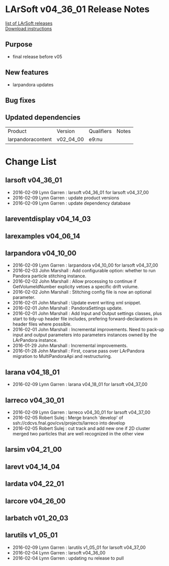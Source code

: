 # LArSoft v04_36_01 Release Notes



[list of LArSoft releases](LArSoft_release_list)  
[Download instructions](http://scisoft.fnal.gov/scisoft/bundles/larsoft/v04_36_01/larsoft-v04_36_01.html)

## Purpose

-   final release before v05

## New features

-   larpandora updates

## Bug fixes

## Updated dependencies

|                   |           |            |       |
|-------------------|-----------|------------|-------|
| Product           | Version   | Qualifiers | Notes |
| larpandoracontent | v02_04_00 | e9:nu      |       |

# Change List

## larsoft v04_36_01

-   2016-02-09 Lynn Garren : larsoft v04_36_01 for larsoft v04_37_00
-   2016-02-09 Lynn Garren : update product versions
-   2016-02-09 Lynn Garren : update dependency database

## lareventdisplay v04_14_03

## larexamples v04_06_14

## larpandora v04_10_00

-   2016-02-09 Lynn Garren : larpandora v04_10_00 for larsoft v04_37_00
-   2016-02-03 John Marshall : Add configurable option: whether to run Pandora particle stitching instance.
-   2016-02-02 John Marshall : Allow processing to continue if GetVolumeIdNumber explicity vetoes a specific drift volume.
-   2016-02-02 John Marshall : Stitching config file is now an optional parameter.
-   2016-02-01 John Marshall : Update event writing xml snippet.
-   2016-02-01 John Marshall : PandoraSettings update.
-   2016-02-01 John Marshall : Add Input and Output settings classes, plus start to tidy-up header file includes, prefering forward-declarations in header files where possible.
-   2016-02-01 John Marshall : Incremental improvements. Need to pack-up input and output parameters into parameters instances owned by the LArPandora instance.
-   2016-01-29 John Marshall : Incremental improvements.
-   2016-01-28 John Marshall : First, coarse pass over LArPandora migration to MultiPandoraApi and restructuring.

## larana v04_18_01

-   2016-02-09 Lynn Garren : larana v04_18_01 for larsoft v04_37_00

## larreco v04_30_01

-   2016-02-09 Lynn Garren : larreco v04_30_01 for larsoft v04_37_00
-   2016-02-05 Robert Sulej : Merge branch 'develop' of ssh://cdcvs.fnal.gov/cvs/projects/larreco into develop
-   2016-02-05 Robert Sulej : cut track and add new one if 2D cluster merged two particles that are well recognized in the other view

## larsim v04_21_00

## larevt v04_14_04

## lardata v04_22_01

## larcore v04_26_00

## larbatch v01_20_03

## larutils v1_05_01

-   2016-02-09 Lynn Garren : larutils v1_05_01 for larsoft v04_37_00
-   2016-02-04 Lynn Garren : larsoft v04_36_00
-   2016-02-04 Lynn Garren : updating nu release to pull
